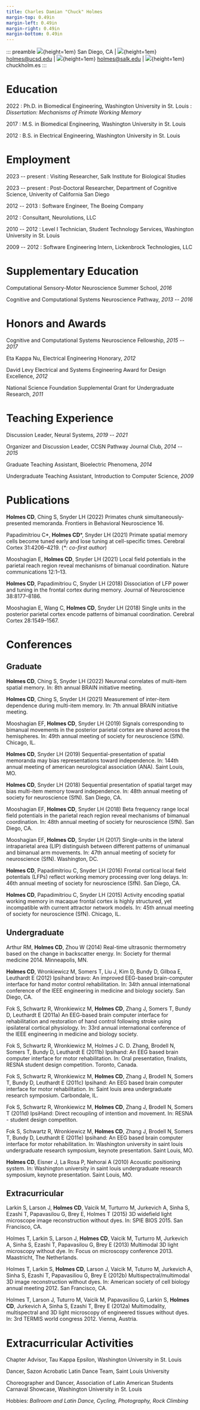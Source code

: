 ```yaml
---
title: Charles Damian "Chuck" Holmes
margin-top: 0.49in
margin-left: 0.49in
margin-right: 0.49in
margin-bottom: 0.49in
---
```


::: preamble
![](icons/location.png){height=1em} San Diego, CA |
![](icons/email.png){height=1em} holmes@ucsd.edu |
![](icons/email.png){height=1em} holmes@salk.edu |
![](icons/html-code.png){height=1em} chuckholm.es
:::

# Education

2022
: Ph.D. in Biomedical Engineering, Washington University in St. Louis
: *Dissertation: Mechanisms of Primate Working Memory*

2017
: M.S. in Biomedical Engineering, Washington University in St. Louis

2012
: B.S. in Electrical Engineering, Washington University in St. Louis

<!-- 2022 -->
<!-- : **Washington University in St. Louis**, St. Louis, MO -->
<!-- : Doctor of Philosophy in Biomedical Engineering -->
<!-- : *Dissertation: Mechanisms of Primate Working Memory* -->
<!-- : - Cognitive and Computation Systems Neuroscience Fellowship, *2015-2017* -->
<!-- : - Computational Sensory and Motor Neuroscience Summer School, *2016* -->

<!-- 2017 -->
<!-- : **Washington University in St. Louis**, St. Louis, MO -->
<!-- : Master of Science in Biomedical Engineering -->

<!-- 2012 -->
<!-- : **Washington University in St. Louis**, St. Louis, MO -->
<!-- : Bachelor of Science in Electrical Engineering -->
<!-- : *Minor: Computer Science* -->
<!-- : - Eta Kappa Nu, *2012* -->
<!-- : - David Levy Electrical and Systems Engineering Award for Design Excellence, *2012* -->
<!-- : - National Science Foundation Supplemental Grant for Undergraduate Research, *2011* -->

# Employment

2023 -- present
: Visiting Researcher, Salk Institute for Biological Studies

2023 -- present
: Post-Doctoral Researcher, Department of Cognitive Science, Univerity of California San Diego

2012 -- 2013
: Software Engineer, The Boeing Company

2012
: Consultant, Neurolutions, LLC

2010 -- 2012
: Level I Technician, Student Technology Services, Washington University in St. Louis

2009 -- 2012
: Software Engineering Intern, Lickenbrock Technologies, LLC

# Supplementary Education

Computational Sensory-Motor Neuroscience Summer School, *2016*

Cognitive and Computational Systems Neuroscience Pathway, *2013 -- 2016*

# Honors and Awards

Cognitive and Computational Systems Neuroscience Fellowship, *2015 -- 2017*

Eta Kappa Nu, Electrical Engineering Honorary, *2012*

David Levy Electrical and Systems Engineering Award for Design Excellence, *2012*

National Science Foundation Supplemental Grant for Undergraduate Research, *2011*

 <!-- Dean's List, *Washington University in St. Louis* -->

# Teaching Experience

Discussion Leader, Neural Systems, *2019 -- 2021*

Organizer and Discussion Leader, CCSN Pathway Journal Club, *2014 -- 2015*

Graduate Teaching Assistant, Bioelectric Phenomena, *2014*

Undergraduate Teaching Assistant, Introduction to Computer Science, *2009*

# Publications

**Holmes CD**, Ching S, Snyder LH (2022) Primates chunk
simultaneously-presented memoranda. Frontiers in Behavioral Neuroscience
16.

Papadimitriou C\*, **Holmes CD**\*, Snyder LH (2021) Primate spatial memory
cells become tuned early and lose tuning at cell-specific times.
Cerebral Cortex 31:4206–4219. (*\*: co-first author*)

Mooshagian E, **Holmes CD**, Snyder LH (2021) Local field potentials in the
parietal reach region reveal mechanisms of bimanual coordination. Nature
communications 12:1–13.

**Holmes CD**, Papadimitriou C, Snyder LH (2018) Dissociation of LFP power
and tuning in the frontal cortex during memory. Journal of Neuroscience
38:8177–8186.

Mooshagian E, Wang C, **Holmes CD**, Snyder LH (2018) Single units in the
posterior parietal cortex encode patterns of bimanual coordination.
Cerebral Cortex 28:1549–1567.

# Conferences


## Graduate

**Holmes CD**, Ching S, Snyder LH (2022) Neuronal correlates of multi-item
spatial memory. In: 8th annual BRAIN initiative meeting.

**Holmes CD**, Ching S, Snyder LH (2021) Measurement of inter-item
dependence during multi-item memory. In: 7th annual BRAIN initiative
meeting.

Mooshagian EF, **Holmes CD**, Snyder LH (2019) Signals corresponding to
bimanual movements in the posterior parietal cortex are shared across
the hemispheres. In: 49th annual meeting of society for neuroscience
(SfN). Chicago, IL.

**Holmes CD**, Snyder LH (2019) Sequential-presentation of spatial memoranda
may bias representations toward independence. In: 144th annual meeting
of american neurological association (ANA). Saint Louis, MO.

**Holmes CD**, Snyder LH (2018) Sequential presentation of spatial target
may bias multi-item memory toward independence. In: 48th annual meeting
of society for neuroscience (SfN). San Diego, CA.

Mooshagian EF, **Holmes CD**, Snyder LH (2018) Beta frequency range local
field potentials in the parietal reach region reveal mechanisms of
bimanual coordination. In: 48th annual meeting of society for
neuroscience (SfN). San Diego, CA.

Mooshagian EF, **Holmes CD**, Snyder LH (2017) Single-units in the lateral
intraparietal area (LIP) distinguish between different patterns of
unimanual and bimanual arm movements. In: 47th annual meeting of society
for neuroscience (SfN). Washington, DC.

**Holmes CD**, Papadimitriou C, Snyder LH (2016) Frontal cortical local
field potentials (LFPs) reflect working memory processing over long
delays. In: 46th annual meeting of society for neuroscience (SfN). San
Diego, CA.

**Holmes CD**, Papadimitriou C, Snyder LH (2015) Activity encoding spatial
working memory in macaque frontal cortex is highly structured, yet
incompatible with current attractor network models. In: 45th annual
meeting of society for neuroscience (SfN). Chicago, IL.

## Undergraduate

Arthur RM, **Holmes CD**, Zhou W (2014) Real-time ultrasonic thermometry
based on the change in backscatter energy. In: Society for thermal
medicine 2014. Minneapolis, MN.

**Holmes CD**, Wronkiewicz M, Somers T, Liu J, Kim D, Bundy D, Gilboa E,
Leuthardt E (2012) Ipsihand bravo: An improved EEG-based brain-computer
interface for hand motor control rehabilitation. In: 34th annual
international conference of the IEEE engineering in medicine and biology
society. San Diego, CA.

Fok S, Schwartz R, Wronkiewicz M, **Holmes CD**, Zhang J, Somers T, Bundy D,
Leuthardt E (2011a) An EEG-based brain computer interface for
rehabilitation and restoration of hand control following stroke using
ipsilateral cortical physiology. In: 33rd annual international
conference of the IEEE engineering in medicine and biology society.

Fok S, Schwartz R, Wronkiewicz M, Holmes J C. D. Zhang, Brodell N,
Somers T, Bundy D, Leuthardt E (2011b) Ipsihand: An EEG based brain
computer interface for motor rehabilitation. In: Oral presentation,
finalists, RESNA student design competition. Toronto, Canada.

Fok S, Schwartz R, Wronkiewicz M, **Holmes CD**, Zhang J, Brodell N, Somers
T, Bundy D, Leuthardt E (2011c) Ipsihand: An EEG based brain computer
interface for motor rehabilitation. In: Saint louis area undergraduate
research symposium. Carbondale, IL.

Fok S, Schwartz R, Wronkiewicz M, **Holmes CD**, Zhang J, Brodell N, Somers
T (2011d) IpsiHand: Direct recoupling of intention and movement. In:
RESNA - student design competiton.

Fok S, Schwartz R, Wronkiewicz M, **Holmes CD**, Zhang J, Brodell N, Somers
T, Bundy D, Leuthardt E (2011e) Ipsihand: An EEG based brain computer
interface for motor rehabilitation. In: Washington university in saint
louis undergraduate research symposium, keynote presentation. Saint
Louis, MO.

**Holmes CD**, Eisner J, La Rosa P, Nehorai A (2010) Acoustic positioning
system. In: Washington university in saint louis undergraduate research
symposium, keynote presentation. Saint Louis, MO.

## Extracurricular

Larkin S, Larson J, **Holmes CD**, Vaicik M, Turturro M, Jurkevich A, Sinha
S, Ezashi T, Papavasilou G, Brey E, Holmes T (2015) 3D widefield light
microscope image reconstruction without dyes. In: SPIE BIOS 2015. San
Francisco, CA.

Holmes T, Larkin S, Larson J, **Holmes CD**, Vaicik M, Turturro M, Jurkevich
A, Sinha S, Ezashi T, Papavasilou G, Brey E (2013) Multimodal 3D light
microscopy without dye. In: Focus on microscopy conference 2013.
Maastricht, The Netherlands.

Holmes T, Larkin S, **Holmes CD**, Larson J, Vaicik M, Tuturro M, Jurkevich
A, Sinha S, Ezashi T, Papavasiliou G, Brey E (2012b)
Multispectral/multimodal 3D image reconstruction without dyes. In:
American society of cell biology annual meeting 2012. San Francisco, CA.

Holmes T, Larson J, Tuturro M, Vaicik M, Papavasiliou G, Larkin S,
**Holmes CD**, Jurkevich A, Sinha S, Ezashi T, Brey E (2012a) Multimodality,
multispectral and 3D light microscopy of engineered tissues without
dyes. In: 3rd TERMIS world congress 2012. Vienna, Austria.

# Extracurricular Activities

Chapter Advisor, Tau Kappa Epsilon, Washington University in St. Louis

Dancer, Sazon Acrobatic Latin Dance Team, Saint Louis University

Choreographer and Dancer, Association of Latin American Students Carnaval Showcase, Washington University in St. Louis

Hobbies: *Ballroom and Latin Dance, Cycling, Photography, Rock Climbing*

